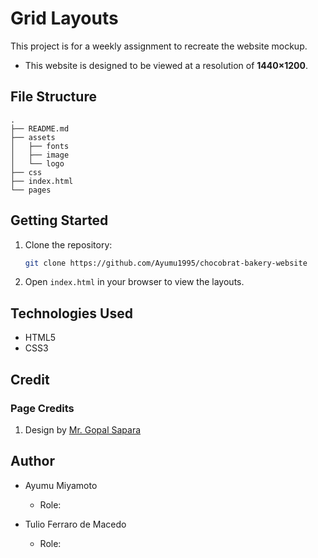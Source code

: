# Grid Layouts

This project is for a weekly assignment to recreate the website mockup.
- This website is designed to be viewed at a resolution of **1440×1200**.


## File Structure

```
.
├── README.md
├── assets
│   ├── fonts
│   ├── image
│   └── logo
├── css
├── index.html
└── pages
```

## Getting Started

1. Clone the repository:
   ```sh
   git clone https://github.com/Ayumu1995/chocobrat-bakery-website
   ```
2. Open `index.html` in your browser to view the layouts.

## Technologies Used

- HTML5
- CSS3

## Credit

### Page Credits

1. Design by [Mr. Gopal Sapara](https://www.figma.com/community/file/1108999686959099021)

## Author

- Ayumu Miyamoto

  - Role:

- Tulio Ferraro de Macedo
  - Role:
